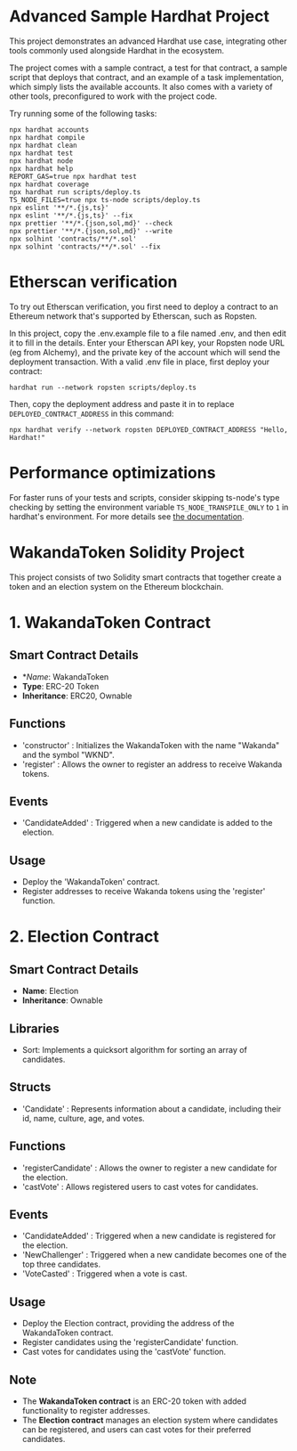 # Advanced Sample Hardhat Project

This project demonstrates an advanced Hardhat use case, integrating other tools commonly used alongside Hardhat in the ecosystem.

The project comes with a sample contract, a test for that contract, a sample script that deploys that contract, and an example of a task implementation, which simply lists the available accounts. It also comes with a variety of other tools, preconfigured to work with the project code.

Try running some of the following tasks:

```shell
npx hardhat accounts
npx hardhat compile
npx hardhat clean
npx hardhat test
npx hardhat node
npx hardhat help
REPORT_GAS=true npx hardhat test
npx hardhat coverage
npx hardhat run scripts/deploy.ts
TS_NODE_FILES=true npx ts-node scripts/deploy.ts
npx eslint '**/*.{js,ts}'
npx eslint '**/*.{js,ts}' --fix
npx prettier '**/*.{json,sol,md}' --check
npx prettier '**/*.{json,sol,md}' --write
npx solhint 'contracts/**/*.sol'
npx solhint 'contracts/**/*.sol' --fix
```

# Etherscan verification

To try out Etherscan verification, you first need to deploy a contract to an Ethereum network that's supported by Etherscan, such as Ropsten.

In this project, copy the .env.example file to a file named .env, and then edit it to fill in the details. Enter your Etherscan API key, your Ropsten node URL (eg from Alchemy), and the private key of the account which will send the deployment transaction. With a valid .env file in place, first deploy your contract:

```shell
hardhat run --network ropsten scripts/deploy.ts
```

Then, copy the deployment address and paste it in to replace `DEPLOYED_CONTRACT_ADDRESS` in this command:

```shell
npx hardhat verify --network ropsten DEPLOYED_CONTRACT_ADDRESS "Hello, Hardhat!"
```

# Performance optimizations

For faster runs of your tests and scripts, consider skipping ts-node's type checking by setting the environment variable `TS_NODE_TRANSPILE_ONLY` to `1` in hardhat's environment. For more details see [the documentation](https://hardhat.org/guides/typescript.html#performance-optimizations).


# WakandaToken Solidity Project
This project consists of two Solidity smart contracts that together create a token and an election system on the Ethereum blockchain.

# 1. WakandaToken Contract
## Smart Contract Details
- **Name*: WakandaToken
- **Type**: ERC-20 Token
- **Inheritance**: ERC20, Ownable
## Functions
- 'constructor' : Initializes the WakandaToken with the name "Wakanda" and the symbol "WKND".
- 'register' : Allows the owner to register an address to receive Wakanda tokens.
## Events
- 'CandidateAdded' : Triggered when a new candidate is added to the election.
## Usage
- Deploy the 'WakandaToken' contract.
- Register addresses to receive Wakanda tokens using the 'register' function.
# 2. Election Contract
## Smart Contract Details
- **Name**: Election
- **Inheritance**: Ownable
## Libraries
- Sort: Implements a quicksort algorithm for sorting an array of candidates.
## Structs
- 'Candidate' : Represents information about a candidate, including their id, name, culture, age, and votes.
## Functions
- 'registerCandidate' : Allows the owner to register a new candidate for the election.
- 'castVote' : Allows registered users to cast votes for candidates.
## Events
- 'CandidateAdded' : Triggered when a new candidate is registered for the election.
- 'NewChallenger' : Triggered when a new candidate becomes one of the top three candidates.
- 'VoteCasted' : Triggered when a vote is cast.
## Usage
- Deploy the Election contract, providing the address of the WakandaToken contract.
- Register candidates using the 'registerCandidate' function.
- Cast votes for candidates using the 'castVote' function.
## Note
- The **WakandaToken contract** is an ERC-20 token with added functionality to register addresses.
- The **Election contract** manages an election system where candidates can be registered, and users can cast votes for their preferred candidates.

